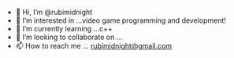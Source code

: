 - 👋 Hi, I’m @rubimidnight
- 👀 I’m interested in ...video game programming and development!
- 🌱 I’m currently learning ...c++
- 💞️ I’m looking to collaborate on ...
- 📫 How to reach me ... rubimidnight@gmail.com

<!---
rubimidnight/rubimidnight is a ✨ special ✨ repository because its `README.md` (this file) appears on your GitHub profile.
You can click the Preview link to take a look at your changes.
--->
